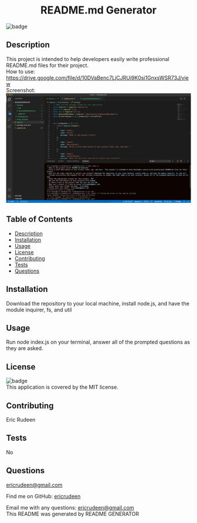 <h1 align="center">README.md Generator</h1>

![badge](https://img.shields.io/badge/license-MIT-blue)

## Description<br/>
This project is intended to help developers easily write professional README.md files for their project.<br/>
How to use: https://drive.google.com/file/d/10DVaBenc7LjCJRUi9K0si1GnxsWSR73J/view <br/>
Screenshot:
![alt text](./screenshot.png)

## Table of Contents<br/>
- [Description](#description)<br/>
- [Installation](#installation)<br/>
- [Usage](#usage)<br/>
- [License](#license)<br/>
- [Contributing](#contributing)<br/>
- [Tests](#tests)<br/>
- [Questions](#questions)<br/>

## Installation<br/>
Download the repository to your local machine, install node.js, and have the module inquirer, fs, and util<br/>

## Usage<br/>
Run node index.js on your terminal, answer all of the prompted questions as they are asked.<br/>

## License<br/>
![badge](https://img.shields.io/badge/license-MIT-brightgreen)
<br/>
This application is covered by the MIT license.
<br/>

## Contributing<br/>
Eric Rudeen<br/>

## Tests<br/>
No<br/>

## Questions<br/>
ericrudeen@gmail.com<br/>

Find me on GitHub: [ericrudeen](https://github.com/ericrudeen)<br/>

Email me with any questions: ericrudeen@gmail.com<br/>
This README was generated by README GENERATOR
